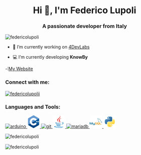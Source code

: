 <h1 align="center">Hi 👋, I'm Federico Lupoli</h1>
<h3 align="center">A passionate developer from Italy</h3>

<p align="left"> <img src="https://komarev.com/ghpvc/?username=federicolupoli&label=Profile%20views&color=0e75b6&style=flat" alt="federicolupoli" /> </p>

- 🔭 I’m currently working on [4DevLabs](https://github.com/4DevLabs/)

- 💻 I’m currently developing **KnowBy**

-❕[My Website](https://federicolupoli.it/)

<h3 align="left">Connect with me:</h3>
<p align="left">
<a href="https://instagram.com/federicolupolii" target="blank"><img align="center" src="https://raw.githubusercontent.com/rahuldkjain/github-profile-readme-generator/master/src/images/icons/Social/instagram.svg" alt="federicolupolii" height="30" width="40" /></a>
</p>

<h3 align="left">Languages and Tools:</h3>
<p align="left"> <a href="https://www.arduino.cc/" target="_blank" rel="noreferrer"> <img src="https://cdn.worldvectorlogo.com/logos/arduino-1.svg" alt="arduino" width="40" height="40"/> </a> <a href="https://www.w3schools.com/cpp/" target="_blank" rel="noreferrer"> <img src="https://raw.githubusercontent.com/devicons/devicon/master/icons/cplusplus/cplusplus-original.svg" alt="cplusplus" width="40" height="40"/> </a> <a href="https://git-scm.com/" target="_blank" rel="noreferrer"> <img src="https://www.vectorlogo.zone/logos/git-scm/git-scm-icon.svg" alt="git" width="40" height="40"/> </a> <a href="https://www.java.com" target="_blank" rel="noreferrer"> <img src="https://raw.githubusercontent.com/devicons/devicon/master/icons/java/java-original.svg" alt="java" width="40" height="40"/> </a> <a href="https://mariadb.org/" target="_blank" rel="noreferrer"> <img src="https://www.vectorlogo.zone/logos/mariadb/mariadb-icon.svg" alt="mariadb" width="40" height="40"/> </a> <a href="https://www.mysql.com/" target="_blank" rel="noreferrer"> <img src="https://raw.githubusercontent.com/devicons/devicon/master/icons/mysql/mysql-original-wordmark.svg" alt="mysql" width="40" height="40"/> </a> <a href="https://www.python.org" target="_blank" rel="noreferrer"> <img src="https://raw.githubusercontent.com/devicons/devicon/master/icons/python/python-original.svg" alt="python" width="40" height="40"/> </a> </p>

<p><img align="center" src="https://github-readme-stats.vercel.app/api/top-langs?username=federicolupoli&show_icons=true&locale=en&layout=compact" alt="federicolupoli" /></p>

<p><img align="center" src="https://github-readme-streak-stats.herokuapp.com/?user=federicolupoli&" alt="federicolupoli" /></p>
